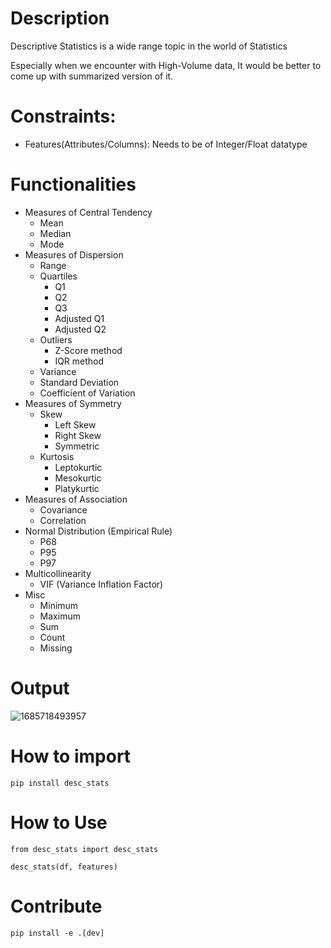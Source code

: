 # Description

Descriptive Statistics is a wide range topic in the world of Statistics

Especially when we encounter with High-Volume data, It would be better to come up with summarized version of it.

# Constraints:

- Features(Attributes/Columns): Needs to be of Integer/Float datatype

# Functionalities

- Measures of Central Tendency
  - Mean
  - Median
  - Mode
- Measures of Dispersion
  - Range
  - Quartiles
    - Q1
    - Q2
    - Q3
    - Adjusted Q1
    - Adjusted Q2
  - Outliers
    - Z-Score method
    - IQR method
  - Variance
  - Standard Deviation
  - Coefficient of Variation
- Measures of Symmetry
  - Skew
    - Left Skew
    - Right Skew
    - Symmetric
  - Kurtosis
    - Leptokurtic
    - Mesokurtic
    - Platykurtic
- Measures of Association
  - Covariance
  - Correlation
- Normal Distribution (Empirical Rule)
  - P68
  - P95
  - P97
- Multicollinearity
  - VIF (Variance Inflation Factor)
- Misc
  - Minimum
  - Maximum
  - Sum
  - Count
  - Missing

# Output

![1685718493957](image/README/1685718493957.png)

# How to import

    pip install desc_stats

# How to Use

    from desc_stats import desc_stats

    desc_stats(df, features)

# Contribute

    pip install -e .[dev]
